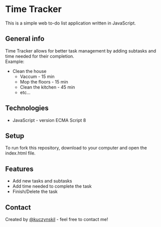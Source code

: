 # Time Tracker
This is a simple web to-do list application written in JavaScript.

## General info
Time Tracker allows for better task management by adding subtasks and time needed for their completion.\
Example:
* Clean the house
  * Vaccum - 15 min
  * Mop the floors - 15 min
  * Clean the kitchen - 45 min
  * etc...

## Technologies
* JavaScript - version ECMA Script 8

## Setup
To run fork this repository, download to your computer and open the index.html file.

## Features
* Add new tasks and subtasks
* Add time needed to complete the task
* Finish/Delete the task

## Contact
Created by [@kuczynskil](https://www.github.com/kuczynskil) - feel free to contact me!

